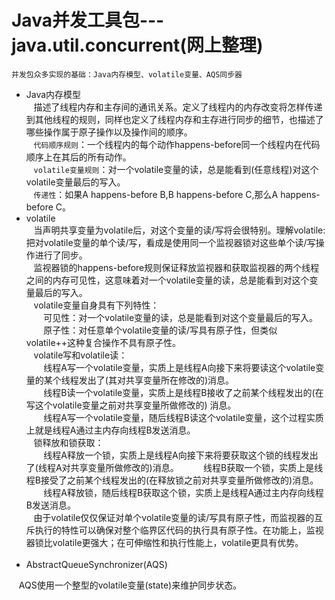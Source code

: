 # Java并发工具包---java.util.concurrent(网上整理)
`并发包众多实现的基础：Java内存模型、volatile变量、AQS同步器`

- Java内存模型  
    描述了线程内存和主存间的通讯关系。定义了线程内的内存改变将怎样传递到其他线程的规则，同样也定义了线程内存和主存进行同步的细节，也描述了哪些操作属于原子操作以及操作间的顺序。  
    `代码顺序规则`：一个线程内的每个动作happens-before同一个线程内在代码顺序上在其后的所有动作。  
    `volatile变量规则`：对一个volatile变量的读，总是能看到(任意线程)对这个volatile变量最后的写入。  
    `传递性`：如果A happens-before B,B happens-before C,那么A happens-before C。   
- volatile  
    当声明共享变量为volatile后，对这个变量的读/写将会很特别。理解volatile:把对volatile变量的单个读/写，看成是使用同一个监视器锁对这些单个读/写操作进行了同步。  
    监视器锁的happens-before规则保证释放监视器和获取监视器的两个线程之间的内存可见性，这意味着对一个volatile变量的读，总是能看到对这个变量最后的写入。   
    volatile变量自身具有下列特性：  
        可见性：对一个volatile变量的读，总是能看到对这个变量最后的写入。   
        原子性：对任意单个volatile变量的读/写具有原子性，但类似volatile++这种复合操作不具有原子性。    
    volatile写和volatile读：  
        线程A写一个volatile变量，实质上是线程A向接下来将要读这个volatile变量的某个线程发出了(其对共享变量所在修改的)消息。  
        线程B读一个volatile变量，实质上是线程B接收了之前某个线程发出的(在写这个volatile变量之前对共享变量所做修改的) 消息。  
        线程A写一个volatile变量，随后线程B读这个volatile变量，这个过程实质上就是线程A通过主内存向线程B发送消息。  
    锁释放和锁获取：  
        线程A释放一个锁，实质上是线程A向接下来将要获取这个锁的线程发出了(线程A对共享变量所做修改的)消息。   
        线程B获取一个锁，实质上是线程B接受了之前某个线程发出的(在释放锁之前对共享变量所做修改的)消息。  
        线程A释放锁，随后线程B获取这个锁，实质上是线程A通过主内存向线程B发送消息。  
    由于volatile仅仅保证对单个volatile变量的读/写具有原子性，而监视器的互斥执行的特性可以确保对整个临界区代码的执行具有原子性。在功能上，监视器锁比volatile更强大；在可伸缩性和执行性能上，volatile更具有优势。    
    
- AbstractQueueSynchronizer(AQS)

    AQS使用一个整型的volatile变量(state)来维护同步状态。

